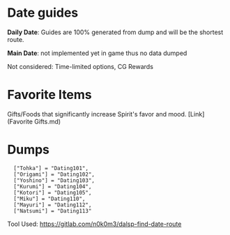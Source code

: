# Date guides

**Daily Date**: Guides are 100% generated from dump and will be the shortest route.

**Main Date**: not implemented yet in game thus no data dumped

Not considered: Time-limited options, CG Rewards

# Favorite Items

Gifts/Foods that significantly increase Spirit's favor and mood. [Link](Favorite Gifts.md)

# Dumps

```  
  ["Tohka"] = "Dating101",
  ["Origami"] = "Dating102",
  ["Yoshino"] = "Dating103",
  ["Kurumi"] = "Dating104",
  ["Kotori"] = "Dating105",
  ["Miku"] = "Dating110",
  ["Mayuri"] = "Dating112",
  ["Natsumi"] = "Dating113"
  ```

Tool Used: https://gitlab.com/n0k0m3/dalsp-find-date-route
